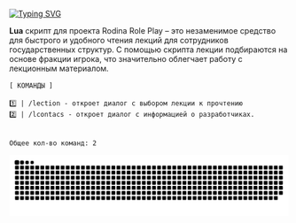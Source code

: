 [![Typing SVG](https://readme-typing-svg.herokuapp.com?color=%2336BCF7&lines=Lection+from+Rodina+Role+Play+v1.2)](https://git.io/typing-svg)


**Lua** скрипт для проекта Rodina Role Play – это незаменимое средство для быстрого и удобного чтения лекций для сотрудников государственных структур. 
С помощью скрипта лекции подбираются на основе фракции игрока, что значительно облегчает работу с лекционным материалом.
```
[ КОМАНДЫ ]

1️⃣ | /lection - откроет диалог с выбором лекции к прочтению
2️⃣ | /lcontacs - откроет диалог с информацией о разработчиках.


Общее кол-во команд: 2
```
<picture>
  <source
    media="(prefers-color-scheme: dark)"
    srcset="https://raw.githubusercontent.com/platane/snk/output/github-contribution-grid-snake-dark.svg"
  />
  <source
    media="(prefers-color-scheme: light)"
    srcset="https://raw.githubusercontent.com/platane/snk/output/github-contribution-grid-snake.svg"
  />
  <img
    alt="github contribution grid snake animation"
    src="https://raw.githubusercontent.com/platane/snk/output/github-contribution-grid-snake.svg"
  />
</picture>
